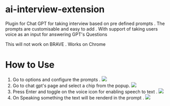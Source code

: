 # ai-interview-extension

Plugin for Chat GPT for taking interview based on pre defined prompts . The prompts are customisable and easy to add . With support of taking users voice as an input for answering GPT's Questions

This will not work on BRAVE . Works on Chrome

# How to Use
1. Go to options and configure the prompts . ![](1.png)
2. Go to chat gpt's page and select a chip from the popup. ![](2.png)
3. Press Enter and toggle on the voice icon for enabling speech to text  . ![](3.png)
4. On Speaking something the text will be renderd in the prompt . ![](4.png)

